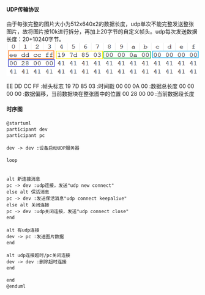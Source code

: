 #### UDP传输协议
由于每张完整的图片大小为512x640x2的数据长度，udp单次不能完整发送整张图片，故将图片按10k进行拆分，再加上20字节的自定义帧头。udp每次发送数据长度：20+10240字节。
![image](images/ot95ZuTH9K8HkRKTW3d5SRjJmD6a7nrpbhxXmqIS0lA.png)

EE DD CC FF :帧头标志
19 7D 85 03 :时间戳
00 00 0A 00 :数据总长度
00 00 00 00 :数据偏移，当前数据块在整张图中的位置
00 28 00 00 :当前数据段长度

#### 时序图
```plantuml
@startuml
participant dev
participant pc

dev -> dev :设备启动UDP服务器

loop


alt 新连接消息
pc -> dev :udp连接，发送"udp new connect"
else alt 保活消息
pc -> dev :发送保活消息"udp connect keepalive"
else alt 关闭连接
pc -> dev :udp关闭连接，发送"udp connect close"
end

alt 有udp连接
dev -> pc :发送图片数据
end

alt udp连接超时/pc关闭连接
dev -> dev :删除超时连接
end

end
@enduml
```

